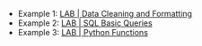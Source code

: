 - Example 1: [LAB | Data Cleaning and Formatting](https://github.com/data-bootcamp-v4/lab-dw-data-cleaning-and-formatting)
- Example 2: [LAB | SQL Basic Queries](https://github.com/data-bootcamp-v4/lab-sql-basic-queries)
- Example 3: [LAB | Python Functions](https://github.com/data-bootcamp-v4/lab-python-functions)